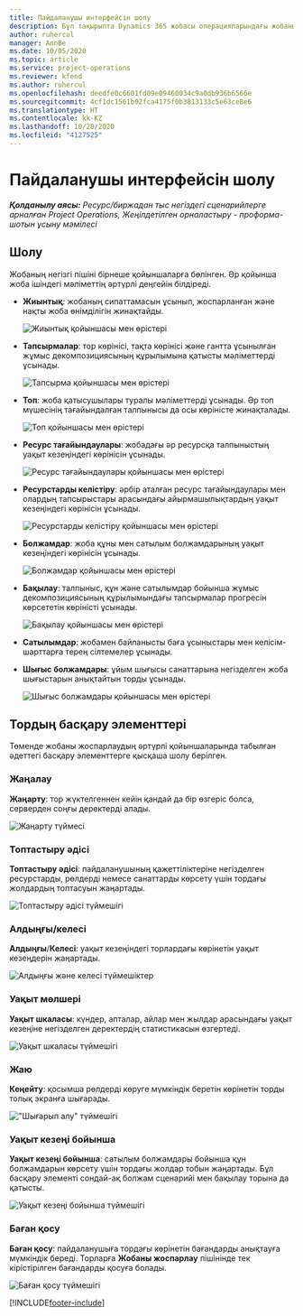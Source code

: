 ```yaml
---
title: Пайдаланушы интерфейсін шолу
description: Бұл тақырыпта Dynamics 365 жобасы операцияларындағы жобаны басқару туралы ақпарат берілген.
author: ruhercul
manager: AnnBe
ms.date: 10/05/2020
ms.topic: article
ms.service: project-operations
ms.reviewer: kfend
ms.author: ruhercul
ms.openlocfilehash: deedfe0c6601fd09e09460034c9a0db936b6566e
ms.sourcegitcommit: 4cf1dc1561b92fca4175f0b3813133c5e63ce8e6
ms.translationtype: HT
ms.contentlocale: kk-KZ
ms.lasthandoff: 10/28/2020
ms.locfileid: "4127525"
---
```

# <a name="navigating-the-user-interface"></a>Пайдаланушы интерфейсін шолу

_**Қолданылу аясы:** Ресурс/биржадан тыс негіздегі сценарийлерге арналған Project Operations, Жеңілдетілген орналастыру - проформа-шотын ұсыну мәмілесі_

## <a name="overview"></a>Шолу

Жобаның негізгі пішіні бірнеше қойыншаларға бөлінген. Әр қойынша жоба ішіндегі мәліметтің әртүрлі деңгейін білдіреді.

- **Жиынтық**: жобаның сипаттамасын ұсынып, жоспарланған және нақты жоба өнімділігін жинақтайды.

    ![Жиынтық қойыншасы мен өрістері](media/navigation7.png)

- **Тапсырмалар**: тор көрінісі, тақта көрінісі және гантта ұсынылған жұмыс декомпозициясының құрылымына қатысты мәліметтерді ұсынады.

    ![Тапсырма қойыншасы мен өрістері](media/navigation8.png)

- **Топ**: жоба қатысушылары туралы мәліметтерді ұсынады. Әр топ мүшесінің тағайындалған талпынысы да осы көріністе жинақталады.

    ![Топ қойыншасы мен өрістері](media/navigation9.png)

- **Ресурс тағайындаулары**: жобадағы әр ресурсқа талпыныстың уақыт кезеңіндегі көрінісін ұсынады.

    ![Ресурс тағайындаулары қойыншасы мен өрістері](media/navigation10.png)

- **Ресурстарды келістіру**: әрбір аталған ресурс тағайындаулары мен олардың тапсырыстары арасындағы айырмашылықтардың уақыт кезеңіндегі көрінісін ұсынады.

    ![Ресурстарды келістіру қойыншасы мен өрістері](media/navigation11.png)

- **Болжамдар**: жоба құны мен сатылым болжамдарының уақыт кезеңіндегі көрінісін ұсынады.

    ![Болжамдар қойыншасы мен өрістері](media/navigation12.png)

- **Бақылау**: талпыныс, құн және сатылымдар бойынша жұмыс декомпозициясының құрылымындағы тапсырмалар прогресін көрсететін көріністі ұсынады.

    ![Бақылау қойыншасы мен өрістері](media/navigation13.png)

- **Сатылымдар**: жобамен байланысты баға ұсыныстары мен келісім-шарттарға терең сілтемелер ұсынады.

- **Шығыс болжамдары**: ұйым шығысы санаттарына негізделген жоба шығыстарын анықтайтын торды ұсынады.

    ![Шығыс болжамдары қойыншасы мен өрістері](media/navigation14.png)

## <a name="grid-controls"></a>Тордың басқару элементтері

Төменде жобаны жоспарлаудың әртүрлі қойыншаларында табылған әдеттегі басқару элементтерге қысқаша шолу берілген.

### <a name="refresh"></a>Жаңалау

**Жаңарту**: тор жүктелгеннен кейін қандай да бір өзгеріс болса, серверден соңғы деректерді алады.

![Жаңарту түймесі](media/navigation7.png)

### <a name="group-by"></a>Топтастыру әдісі

**Топтастыру әдісі**: пайдаланушының қажеттіліктеріне негізделген ресурстарды, рөлдерді немесе санаттарды көрсету үшін тордағы жолдардың топтасуын жаңартады.

![Топтастыру әдісі түймешігі](media/navigation6.png)

### <a name="previousnext"></a>Алдыңғы/келесі

**Алдыңғы**/**Келесі**: уақыт кезеңіндегі торлардағы көрінетін уақыт кезеңдерін жаңартады.

![Алдыңғы және келесі түймешіктер](media/navigation2.png)

### <a name="timescale"></a>Уақыт мөлшері

**Уақыт шкаласы**: күндер, апталар, айлар мен жылдар арасындағы уақыт кезеңіне негізделген деректердің статистикасын өзгертеді.

![Уақыт шкаласы түймешігі](media/navigation3.png)

### <a name="expand"></a>Жаю

**Кеңейту**: қосымша рөлдерді көруге мүмкіндік беретін көрінетін торды толық экранға шығарады.

!["Шығарып алу" түймешігі](media/navigation4.png)

### <a name="time-phase-by"></a>Уақыт кезеңі бойынша

**Уақыт кезеңі бойынша**: сатылым болжамдары бойынша құн болжамдарын көрсету үшін тордағы жолдар тобын жаңартады. Бұл басқару элементі сондай-ақ болжам сценарийі мен бақылау торына да қатысты.

![Уақыт кезеңі бойынша түймешігі](media/navigation0.png)

### <a name="add-column"></a>Баған қосу

**Баған қосу**: пайдаланушыға тордағы көрінетін бағандарды анықтауға мүмкіндік береді. Торларға **Жобаны жоспарлау** пішінінде тек кірістірілген бағандарды қосуға болады.

![Баған қосу түймешігі](media/navigation5.png)


[!INCLUDE[footer-include](../includes/footer-banner.md)]